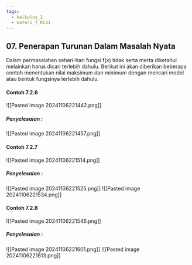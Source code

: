 ```yaml
---
tags:
  - kalkulus_1
  - materi_7_KLS1
---
```

## 07. Penerapan Turunan Dalam Masalah Nyata

Dalam permasalahan sehari-hari fungsi f(x) tidak serta merta diketahui melainkan harus dicari terlebih dahulu. Berikut ini akan diberikan beberapa contoh menentukan nilai maksimum dan minimum dengan mencari model atau bentuk fungsinya terlebih dahulu.

#### Contoh 7.2.6

![[Pasted image 20241106221442.png]]

##### Penyelesaian :

![[Pasted image 20241106221457.png]]


#### Contoh 7.2.7

![[Pasted image 20241106221514.png]]

##### Penyelesaian :

![[Pasted image 20241106221525.png]]
![[Pasted image 20241106221534.png]]

#### Contoh 7.2.8

![[Pasted image 20241106221546.png]]

##### Penyelesaian :
![[Pasted image 20241106221601.png]]
![[Pasted image 20241106221613.png]]


